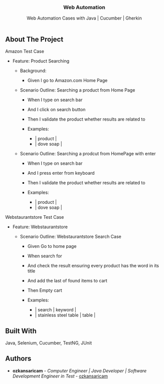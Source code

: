 <br/>
<p align="center">
  <h3 align="center">Web Automation</h3>

  <p align="center">
    Web Automation Cases with Java | Cucumber | Gherkin
    <br/>
    <br/>
  </p>
</p>



## About The Project

 Amazon Test Case
* Feature: Product Searching

  * Background: 
    * Given I go to Amazon.com Home Page

  * Scenario Outline: Searching a product from Home Page
    * When I type <product> on search bar
    * And I click on search button
    * Then I validate the product whether results are related to <product>

    * Examples: 
      * | product   |
      * | dove soap |

  * Scenario Outline: Searching a prodcut from HomePage with enter
    * When I type <product> on search bar
    * And I press enter from keyboard
    * Then I validate the product whether results are related to <product>

    * Examples: 
      * | product   |
      * | dove soap |

Webstaurantstore Test Case
* Feature: Webstaurantstore

  * Scenario Outline: Webstaurantstore Search Case
    * Given Go to home page
    * When search for <search>
    * And check the result ensuring every product has the word <keyword> in its title
    * And add the last of found items to cart
    * Then Empty cart

    * Examples: 
      * | search                | keyword |
      * | stainless steel table | table   |



## Built With

Java, Selenium, Cucumber, TestNG, JUnit

## Authors

* **ozkansaricam** -
*Computer Engineer | Java Developer  | Software Development Engineer in Test* -
[ozkansaricam](https://github.com/sozkan-dev)



